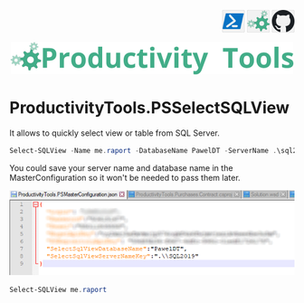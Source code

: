 <!--Category:Powershell,SQL--> 
 <p align="right">
    <a href="https://www.powershellgallery.com/packages/ProductivityTools.PSSelectSQLView/"><img src="Images/Header/Powershell_border_40px.png" /></a>
    <a href="http://productivitytools.tech/select-sqlview/"><img src="Images/Header/ProductivityTools_green_40px_2.png" /><a> 
    <a href="https://github.com/pwujczyk/ProductivityTools.PSSelectSQLView"><img src="Images/Header/Github_border_40px.png" /></a>
</p>
<p align="center">
    <a href="http://productivitytools.tech/">
        <img src="Images/Header/LogoTitle_green_500px.png" />
    </a>
</p>



# ProductivityTools.PSSelectSQLView
It allows to quickly select view or table from SQL Server. 

```powershell
Select-SQLView -Name me.raport -DatabaseName PawelDT -ServerName .\sql2019
```

You could save your server name and database name in the MasterConfiguration so it won't be needed to pass them later.

![MasterConfiguration](Images/Configuration.png)

```powershell
Select-SQLView me.raport
```
